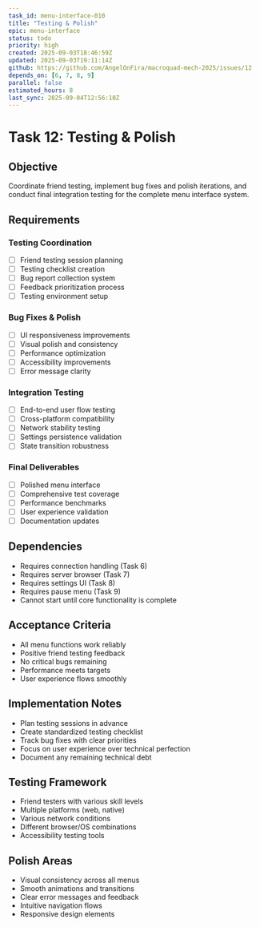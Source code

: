 ```yaml
---
task_id: menu-interface-010
title: "Testing & Polish"
epic: menu-interface
status: todo
priority: high
created: 2025-09-03T18:46:59Z
updated: 2025-09-03T19:11:14Z
github: https://github.com/AngelOnFira/macroquad-mech-2025/issues/12
depends_on: [6, 7, 8, 9]
parallel: false
estimated_hours: 8
last_sync: 2025-09-04T12:56:10Z
---
```


# Task 12: Testing & Polish

## Objective
Coordinate friend testing, implement bug fixes and polish iterations, and conduct final integration testing for the complete menu interface system.

## Requirements

### Testing Coordination
- [ ] Friend testing session planning
- [ ] Testing checklist creation
- [ ] Bug report collection system
- [ ] Feedback prioritization process
- [ ] Testing environment setup

### Bug Fixes & Polish
- [ ] UI responsiveness improvements
- [ ] Visual polish and consistency
- [ ] Performance optimization
- [ ] Accessibility improvements
- [ ] Error message clarity

### Integration Testing
- [ ] End-to-end user flow testing
- [ ] Cross-platform compatibility
- [ ] Network stability testing
- [ ] Settings persistence validation
- [ ] State transition robustness

### Final Deliverables
- [ ] Polished menu interface
- [ ] Comprehensive test coverage
- [ ] Performance benchmarks
- [ ] User experience validation
- [ ] Documentation updates

## Dependencies
- Requires connection handling (Task 6)
- Requires server browser (Task 7)  
- Requires settings UI (Task 8)
- Requires pause menu (Task 9)
- Cannot start until core functionality is complete

## Acceptance Criteria
- All menu functions work reliably
- Positive friend testing feedback
- No critical bugs remaining
- Performance meets targets
- User experience flows smoothly

## Implementation Notes
- Plan testing sessions in advance
- Create standardized testing checklist
- Track bug fixes with clear priorities
- Focus on user experience over technical perfection
- Document any remaining technical debt

## Testing Framework
- Friend testers with various skill levels
- Multiple platforms (web, native)
- Various network conditions
- Different browser/OS combinations
- Accessibility testing tools

## Polish Areas
- Visual consistency across all menus
- Smooth animations and transitions  
- Clear error messages and feedback
- Intuitive navigation flows
- Responsive design elements